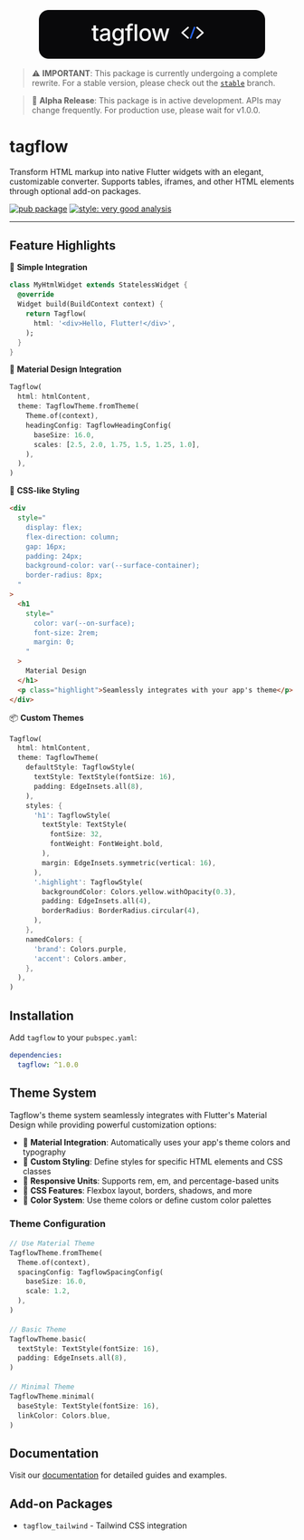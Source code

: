 <p align="center">
  <picture>
    <source media="(prefers-color-scheme: dark)" srcset="assets/dark/logo.svg">
    <source media="(prefers-color-scheme: light)" srcset="assets/light/logo.svg">
    <img alt="tagflow" src="assets/dark/logo.svg" width="400">
  </picture>
</p>

> ⚠️ **IMPORTANT**: This package is currently undergoing a complete rewrite. For a stable version, please check out the [`stable`](https://github.com/devaryakjha/tagflow/tree/stable) branch.

> 🚧 **Alpha Release**: This package is in active development. APIs may change frequently. For production use, please wait for v1.0.0.

# tagflow

Transform HTML markup into native Flutter widgets with an elegant, customizable converter. Supports tables, iframes, and other HTML elements through optional add-on packages.

[![pub package](https://img.shields.io/pub/v/tagflow.svg?label=tagflow&color=orange)](https://pub.dev/packages/tagflow)
[![style: very good analysis](https://img.shields.io/badge/style-very_good_analysis-B22C89.svg)](https://pub.dev/packages/very_good_analysis)

---

## Feature Highlights

🚀 **Simple Integration**

```dart
class MyHtmlWidget extends StatelessWidget {
  @override
  Widget build(BuildContext context) {
    return Tagflow(
      html: '<div>Hello, Flutter!</div>',
    );
  }
}
```

🎨 **Material Design Integration**

```dart
Tagflow(
  html: htmlContent,
  theme: TagflowTheme.fromTheme(
    Theme.of(context),
    headingConfig: TagflowHeadingConfig(
      baseSize: 16.0,
      scales: [2.5, 2.0, 1.75, 1.5, 1.25, 1.0],
    ),
  ),
)
```

🎯 **CSS-like Styling**

```html
<div
  style="
    display: flex;
    flex-direction: column;
    gap: 16px;
    padding: 24px;
    background-color: var(--surface-container);
    border-radius: 8px;
  "
>
  <h1
    style="
      color: var(--on-surface);
      font-size: 2rem;
      margin: 0;
    "
  >
    Material Design
  </h1>
  <p class="highlight">Seamlessly integrates with your app's theme</p>
</div>
```

📦 **Custom Themes**

```dart
Tagflow(
  html: htmlContent,
  theme: TagflowTheme(
    defaultStyle: TagflowStyle(
      textStyle: TextStyle(fontSize: 16),
      padding: EdgeInsets.all(8),
    ),
    styles: {
      'h1': TagflowStyle(
        textStyle: TextStyle(
          fontSize: 32,
          fontWeight: FontWeight.bold,
        ),
        margin: EdgeInsets.symmetric(vertical: 16),
      ),
      '.highlight': TagflowStyle(
        backgroundColor: Colors.yellow.withOpacity(0.3),
        padding: EdgeInsets.all(4),
        borderRadius: BorderRadius.circular(4),
      ),
    },
    namedColors: {
      'brand': Colors.purple,
      'accent': Colors.amber,
    },
  ),
)
```

## Installation

Add `tagflow` to your `pubspec.yaml`:

```yaml
dependencies:
  tagflow: ^1.0.0
```

## Theme System

Tagflow's theme system seamlessly integrates with Flutter's Material Design while providing powerful customization options:

- 🎨 **Material Integration**: Automatically uses your app's theme colors and typography
- 🔧 **Custom Styling**: Define styles for specific HTML elements and CSS classes
- 📏 **Responsive Units**: Supports rem, em, and percentage-based units
- 🎯 **CSS Features**: Flexbox layout, borders, shadows, and more
- 🌈 **Color System**: Use theme colors or define custom color palettes

### Theme Configuration

```dart
// Use Material Theme
TagflowTheme.fromTheme(
  Theme.of(context),
  spacingConfig: TagflowSpacingConfig(
    baseSize: 16.0,
    scale: 1.2,
  ),
)

// Basic Theme
TagflowTheme.basic(
  textStyle: TextStyle(fontSize: 16),
  padding: EdgeInsets.all(8),
)

// Minimal Theme
TagflowTheme.minimal(
  baseStyle: TextStyle(fontSize: 16),
  linkColor: Colors.blue,
)
```

## Documentation

Visit our [documentation](https://docs.arya.run/tagflow) for detailed guides and examples.

## Add-on Packages

- `tagflow_tailwind` - Tailwind CSS integration
